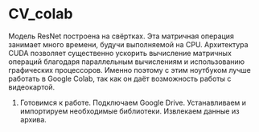 # CV_colab
Модель ResNet построена на свёртках. Эта матричная операция занимает много времени, будучи выполняемой на CPU. Архитектура CUDA позволяет существенно ускорить вычисление матричных операций благодаря параллельным вычислениям и использованию графических процессоров. Именно поэтому с этим ноутбуком лучше работать в Google Colab, так как он даёт возможность работы с видеокартой.

1. Готовимся к работе.
Подключаем Google Drive.
Устанавливаем и импортируем необходимые библиотеки.
Извлекаем данные из архива.
